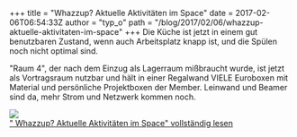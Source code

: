 +++
title = "Whazzup? Aktuelle Aktivitäten im Space"
date = 2017-02-06T06:54:33Z
author = "typ_o"
path = "/blog/2017/02/06/whazzup-aktuelle-aktivitaten-im-space"
+++
Die Küche ist jetzt in einem gut benutzbaren Zustand, wenn auch
Arbeitsplatz knapp ist, und die Spülen noch nicht optimal sind.

"Raum 4", der nach dem Einzug als Lagerraum mißbraucht wurde, ist jetzt
als Vortragsraum nutzbar und hält in einer Regalwand VIELE Euroboxen mit
Material und persönliche Projektboxen der Member. Leinwand und Beamer
sind da, mehr Strom und Netzwerk kommen noch.

[![](https://flipdot.org/blog/uploads/2eb64ff099e00683e22f9ec68bbfcc98db613ae8_1_666x500.serendipityThumb.JPG)](https://flipdot.org/blog/uploads/2eb64ff099e00683e22f9ec68bbfcc98db613ae8_1_666x500.JPG)  
[" Whazzup? Aktuelle Aktivitäten im Space" vollständig
lesen](https://flipdot.org/blog/archives/365-Whazzup-Aktuelle-Aktivitaeten-im-Space.html#extended)
